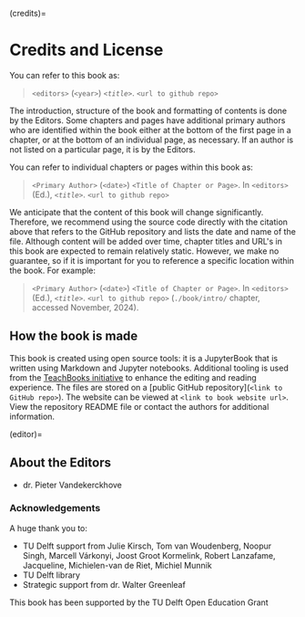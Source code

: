 (credits)=
# Credits and License

You can refer to this book as:

> `<editors>` (`<year>`) _`<title>`_. `<url to github repo>`

The introduction, structure of the book and formatting of contents is done by the Editors. Some chapters and pages have additional primary authors who are identified within the book either at the bottom of the first page in a chapter, or at the bottom of an individual page, as necessary. If an author is not listed on a particular page, it is by the Editors.

You can refer to individual chapters or pages within this book as:

> `<Primary Author>` (`<date>`) `<Title of Chapter or Page>`. In `<editors>` (Ed.), _`<title>`_. `<url to github repo>`

We anticipate that the content of this book will change significantly. Therefore, we recommend using the source code directly with the citation above that refers to the GitHub repository and lists the date and name of the file. Although content will be added over time, chapter titles and URL's in this book are expected to remain relatively static. However, we make no guarantee, so if it is important for you to reference a specific location within the book. For example:

> `<Primary Author>` (`<date>`) `<Title of Chapter or Page>`. In `<editors>` (Ed.),  _`<title>`_. `<url to github repo>` (`./book/intro/` chapter, accessed November, 2024).

## How the book is made

This book is created using open source tools: it is a JupyterBook that is written using Markdown and Jupyter notebooks. Additional tooling is used from the [TeachBooks initiative](https://teachbooks.io/) to enhance the editing and reading experience. The files are stored on a [public GitHub repository](`<link to GitHub repo>`). The website can be viewed at `<link to book website url>`. View the repository README file or contact the authors for additional information.

(editor)=
## About the Editors

* dr. Pieter Vandekerckhove

### Acknowledgements
 A huge thank you to:
* TU Delft support from Julie Kirsch, Tom van Woudenberg, Noopur Singh,
Marcell Várkonyi, Joost Groot Kormelink, Robert Lanzafame, Jacqueline, Michielen-van de Riet, Michiel Munnik 
* TU Delft library 
* Strategic support from dr. Walter Greenleaf

This book has been supported by the TU Delft Open Education Grant
